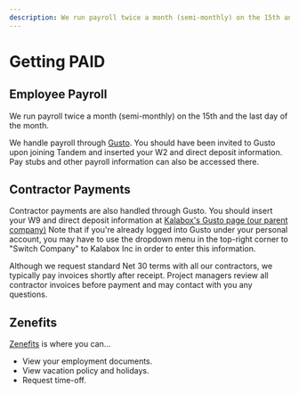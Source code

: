 ```yaml
---
description: We run payroll twice a month (semi-monthly) on the 15th and the last day of the month.
---
```

Getting PAID
============

Employee Payroll
----------------

We run payroll twice a month (semi-monthly) on the 15th and the last day of the month.

We handle payroll through [Gusto](https://www.gusto.com/). You should have been invited to Gusto upon joining Tandem and inserted your W2 and direct deposit information. Pay stubs and other payroll information can also be accessed there.

Contractor Payments
-------------------

Contractor payments are also handled through Gusto. You should insert your W9 and direct deposit information at [Kalabox's Gusto page (our parent company)](https://manage.gusto.com/kalabox-inc) Note that if you're already logged into Gusto under your personal account, you may have to use the dropdown menu in the top-right corner to "Switch Company" to Kalabox Inc in order to enter this information.

Although we request standard Net 30 terms with all our contractors, we typically pay invoices shortly after receipt. Project managers review all contractor invoices before payment and may contact with you any questions.

Zenefits
--------

[Zenefits](https://www.zenefits.com/) is where you can...

* View your employment documents.
* View vacation policy and holidays.
* Request time-off.
